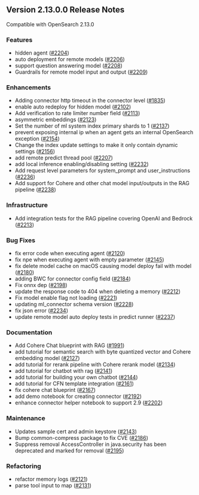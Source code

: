 ## Version 2.13.0.0 Release Notes

Compatible with OpenSearch 2.13.0


### Features
* hidden agent ([#2204](https://github.com/opensearch-project/ml-commons/pull/2204))
* auto deployment for remote models ([#2206](https://github.com/opensearch-project/ml-commons/pull/2206))
* support question answering model ([#2208](https://github.com/opensearch-project/ml-commons/pull/2208))
* Guardrails for remote model input and output ([#2209](https://github.com/opensearch-project/ml-commons/pull/2209))

### Enhancements
* Adding connector http timeout in the connector level ([#1835](https://github.com/opensearch-project/ml-commons/pull/1835))
* enable auto redeploy for hidden model ([#2102](https://github.com/opensearch-project/ml-commons/pull/2102))
* Add verification to rate limiter number field ([#2113](https://github.com/opensearch-project/ml-commons/pull/2113))
* asymmetric embeddings ([#2123](https://github.com/opensearch-project/ml-commons/pull/2123))
* Set the number of ml system index primary shards to 1 ([#2137](https://github.com/opensearch-project/ml-commons/pull/2137))
* prevent exposing internal ip when an agent gets an internal OpenSearch exception ([#2154](https://github.com/opensearch-project/ml-commons/pull/2154))
* Change the index update settings to make it only contain dynamic settings ([#2156](https://github.com/opensearch-project/ml-commons/pull/2156))
* add remote predict thread pool ([#2207](https://github.com/opensearch-project/ml-commons/pull/2207))
* add local inference enabling/disabling setting ([#2232](https://github.com/opensearch-project/ml-commons/pull/2232))
* Add request level parameters for system_prompt and user_instructions ([#2236](https://github.com/opensearch-project/ml-commons/pull/2236))
* Add support for Cohere and other chat model input/outputs in the RAG pipeline ([#2238](https://github.com/opensearch-project/ml-commons/pull/2238))

### Infrastructure
* Add integration tests for the RAG pipeline covering OpenAI and Bedrock ([#2213](https://github.com/opensearch-project/ml-commons/pull/2213))

### Bug Fixes
* fix error code when executing agent ([#2120](https://github.com/opensearch-project/ml-commons/pull/2120))
* fix npe when executing agent with empty parameter ([#2145](https://github.com/opensearch-project/ml-commons/pull/2145))
* fix delete model cache on macOS causing model deploy fail with model ([#2180](https://github.com/opensearch-project/ml-commons/pull/2180))
* adding BWC for connector config field ([#2184](https://github.com/opensearch-project/ml-commons/pull/2184))
* Fix onnx dep ([#2198](https://github.com/opensearch-project/ml-commons/pull/2198))
* update the response code to 404 when deleting a memory ([#2212](https://github.com/opensearch-project/ml-commons/pull/2212))
* Fix model enable flag not loading ([#2221](https://github.com/opensearch-project/ml-commons/pull/2221))
* updating ml_connector schema version ([#2228](https://github.com/opensearch-project/ml-commons/pull/2228))
* fix json error ([#2234](https://github.com/opensearch-project/ml-commons/pull/2234))
* update remote model auto deploy tests in predict runner ([#2237](https://github.com/opensearch-project/ml-commons/pull/2237))

### Documentation
* Add Cohere Chat blueprint with RAG ([#1991](https://github.com/opensearch-project/ml-commons/pull/1991))
* add tutorial for semantic search with byte quantized vector and Cohere embedding model ([#2127](https://github.com/opensearch-project/ml-commons/pull/2127))
* add tutorial for rerank pipeline with Cohere rerank model ([#2134](https://github.com/opensearch-project/ml-commons/pull/2134))
* add tutorial for chatbot with rag ([#2141](https://github.com/opensearch-project/ml-commons/pull/2141))
* add tutorial for building your own chatbot ([#2144](https://github.com/opensearch-project/ml-commons/pull/2144))
* add tutorial for CFN template integration ([#2161](https://github.com/opensearch-project/ml-commons/pull/2161))
* fix cohere chat blueprint ([#2167](https://github.com/opensearch-project/ml-commons/pull/2167))
* add demo notebook for creating connector ([#2192](https://github.com/opensearch-project/ml-commons/pull/2192))
* enhance connector helper notebook to support 2.9 ([#2202](https://github.com/opensearch-project/ml-commons/pull/2202))


### Maintenance
* Updates sample cert and admin keystore ([#2143](https://github.com/opensearch-project/ml-commons/pull/2143))
* Bump common-compress package to fix CVE ([#2186](https://github.com/opensearch-project/ml-commons/pull/2186))
* Suppress removal AccessController in java.security has been deprecated and marked for removal ([#2195](https://github.com/opensearch-project/ml-commons/pull/2195))

### Refactoring
* refactor memory logs ([#2121](https://github.com/opensearch-project/ml-commons/pull/2121))
* parse tool input to map ([#2131](https://github.com/opensearch-project/ml-commons/pull/2131))




